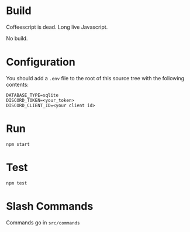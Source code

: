# Build

Coffeescript is dead.  Long live Javascript.

No build.

# Configuration

You should add a `.env` file to the root of this source tree with the following contents:

```
DATABASE_TYPE=sqlite
DISCORD_TOKEN=<your_token>
DISCORD_CLIENT_ID=<your client id>
```

# Run
```
npm start
```

# Test
```
npm test
```

# Slash Commands

Commands go in `src/commands`